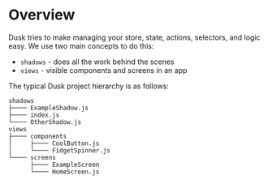 # Overview

Dusk tries to make managing your store, state, actions, selectors, and logic easy. We use two main concepts to do this:

* `shadows` - does all the work behind the scenes
* `views` - visible components and screens in an app

The typical Dusk project hierarchy is as follows:

```
shadows
├──── ExampleShadow.js
├──── index.js
└──── OtherShadow.js
views
├──── components
│     ├──── CoolButton.js
│     └──── FidgetSpinner.js
└──── screens
      ├──── ExampleScreen
      └──── HomeScreen.js
```
